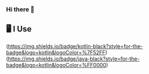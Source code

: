 ### Hi there 👋


<!--START_SECTION-->
<!--END_SECTION:waka-->
## 🖥️ **I Use**
(https://img.shields.io/badge/kotlin-black?style=for-the-badge&logo=kotlin&logoColor=%7F52FF)
(https://img.shields.io/badge/java-black?style=for-the-badge&logo=kotlin&logoColor=%FF0000)
